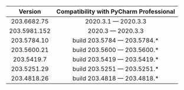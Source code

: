  
Version | Compatibility with PyCharm Professional
:---:|:---:
203.6682.75     | 2020.3.1 — 2020.3.3
203.5981.152    | 2020.3 — 2020.3.3
203.5784.10     | build 203.5784 — 203.5784.*
203.5600.21     | build 203.5600 — 203.5600.*
203.5419.7      | build 203.5419 — 203.5419.*
203.5251.29     | build 203.5251 — 203.5251.*
203.4818.26     | build 203.4818 — 203.4818.*

